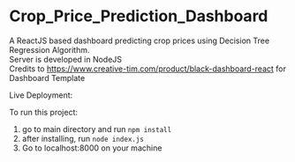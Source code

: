 # Crop_Price_Prediction_Dashboard
A ReactJS based dashboard predicting crop prices using Decision Tree Regression Algorithm.<br>
Server is developed in NodeJS <br>
Credits to https://www.creative-tim.com/product/black-dashboard-react for Dashboard Template <br>

Live Deployment: 

To run this project:
1. go to main directory and run ```npm install```
2. after installing, run ```node index.js```
3. Go to localhost:8000 on your machine

